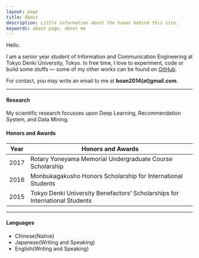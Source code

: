 ```yaml
---
layout: page
title: About
description: Little information about the human behind this site.
keywords: about page, about me
---
```


Hello.

I am a senior year student of Information and Communication Engineering at Tokyo Denki University, Tokyo. In free time, I love to experiment, code or build some stuffs ― some of my other works can be found on [GitHub](https://github.com/boan2014).

For contact, you may write an email to me at **boan2014(at)gmail.com**.

---

#### Research

My scientific research focusses upon Deep Learning, Recommendation System, and Data Mining. 

#### Honors and Awards

Year | Honors and Awards
-----|-------
2017 | Rotary Yoneyama Memorial Undergraduate Course Scholarship
2016 | Monbukagakusho Honors Scholarship for International Students
2015 | Tokyo Denki University Benefactors’ Scholarships for International Students

---

#### Languages
* Chinese(Native)
* Japanese(Writing and Speaking)
* English(Writing and Speaking)
